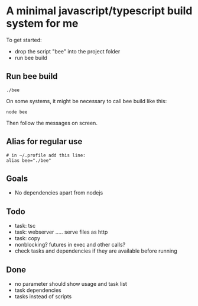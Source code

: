 # A minimal javascript/typescript build system for me

To get started:

* drop the script "bee" into the project folder
* run bee build

## Run bee build

    ./bee

On some systems, it might be necessary to call bee build like this:

    node bee

Then follow the messages on screen.

## Alias for regular use

    # in ~/.profile add this line:
    alias bee="./bee"

## Goals

* No dependencies apart from nodejs

## Todo

* task: tsc
* task: webserver ..... serve files as http
* task: copy
* nonblocking? futures in exec and other calls?
* check tasks and dependencies if they are available before running

## Done

* no parameter should show usage and task list
* task dependencies
* tasks instead of scripts
